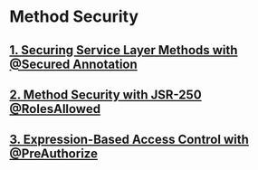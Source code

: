 # Method Security

## [1. Securing Service Layer Methods with @Secured Annotation](01-securing-service-layer-methods-with-@secured-annotation/README.md)

## [2. Method Security with JSR-250 @RolesAllowed](02-method-security-with-jsr-250-@rolesallowed/README.md)

## [3. Expression-Based Access Control with @PreAuthorize](03-expression-based-access-control-with-@preauthorize/README.md)
